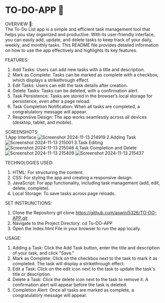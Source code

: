 # TO-DO-APP 📝

OVERVIEW 🌟:   
The To-Do List app is a simple and efficient task management tool that helps you stay organized and productive. With its user-friendly interface, you can easily add, update, and delete tasks to keep track of your daily, weekly, and monthly tasks. This README file provides detailed information on how to use the app effectively and highlights its key features.

FEATURES:  
1. Add Tasks: Users can add new tasks with a title and description.
2. Mark as Complete: Tasks can be marked as complete with a checkbox, which displays a strikethrough effect.
3. Edit Tasks: Users can edit the task details after creation.
4. Delete Tasks: Tasks can be deleted, with a confirmation alert.
5. Task Persistence: Tasks are stored in the browser’s local storage for persistence, even after a page reload.
6. Task Completion Notification: When all tasks are completed, a congratulatory message will appear.
7. Responsive Design: The app works seamlessly across all devices (desktop, tablet, and mobile).

SCREENSHOTS:   
1.App Interface 
![Screenshot 2024-11-13 214919](https://github.com/user-attachments/assets/1898070e-96fe-4005-a853-0a9f36a8d7bf)
2.Adding Task
![Screenshot 2024-11-13 215001](https://github.com/user-attachments/assets/367b70c3-63c3-44ed-922e-e6776a30bdc5)
3.Task Editing
![Screenshot 2024-11-13 215046](https://github.com/user-attachments/assets/e04cbb63-e8d2-475b-92df-a1aae0cb7acf)
4.Task Completion and Delete
![Screenshot 2024-11-13 215409](https://github.com/user-attachments/assets/580db0e6-9c5c-49f9-89dc-7c55fbb8be1c)
![Screenshot 2024-11-13 215437](https://github.com/user-attachments/assets/df9b8ced-7c0e-433d-87ea-b89e267405cd)

TECHNOLOGIES USED:
1. HTML: For structuring the content.
2. CSS: For styling the app and creating a responsive design.
3. JavaScript: For app functionality, including task management (add, edit, delete, complete).
4. Local Storage: To save tasks across page reloads.

SET INSTRUNCTIONS:
1. Clone the Repository
git clone https://github.com/aswini5326/TO-DO-APP.git
2. Navigate to the Project Directory:
cd To-DO-APP
3. Open the index.html File in your browser to run the app locally.

USAGE:
1. Adding a Task: Click the Add Task button, enter the title and description of your task, and click "Save."
2. Mark as Complete: Click on the checkbox next to the task to mark it as completed. The task will display a strikethrough effect.
3. Edit a Task: Click on the edit icon next to the task to update the task's title or description.
4. Delete a Task: Click the delete icon next to the task to remove it. A confirmation alert will appear before the task is deleted.
5. Completion Alert: Once all tasks are marked as complete, a congratulatory message will appear.






